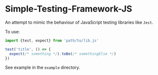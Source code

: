 # Simple-Testing-Framework-JS

An attempt to mimic the behaviour of JavaScript testing libraries like `Jest`.

To use:
```js
import {test, expect} from 'path/to/lib.js'

test('title', () => {
  expect(/* something */).toBe(/* somethingElse */)
})
```

See example in the `example` directory.



